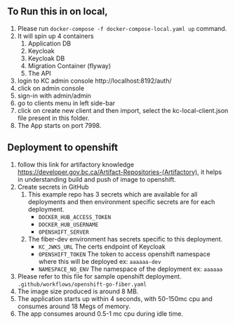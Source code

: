 ## To Run this in on local,
1. Please  run `docker-compose -f docker-compose-local.yaml up` command.
2. It will spin up 4 containers
   1. Application DB
   2. Keycloak
   3. Keycloak DB
   4. Migration Container (flyway)
   5. The API
3. login to KC admin console http://localhost:8192/auth/
4. click on admin console
5. sign-in with admin/admin
6. go to clients menu in left side-bar
7. click on create new client and then import, select the kc-local-client.json file present in this folder.
8. The App starts on port 7998.


## Deployment to openshift
1. follow this link for artifactory knowledge https://developer.gov.bc.ca/Artifact-Repositories-(Artifactory),  it helps in understanding build and push of image to openshift.
2. Create secrets in GitHub
    1. This example repo has 3 secrets which are available for all deployments and then environment specific secrets are for each deployment.
        - `DOCKER_HUB_ACCESS_TOKEN`
        - `DOCKER_HUB_USERNAME`
        - `OPENSHIFT_SERVER`
    2. The fiber-dev environment has secrets specific to this deployment.
        - `KC_JWKS_URL` The certs endpoint of Keycloak
        - `OPENSHIFT_TOKEN` The token to access openshift namespace where this will be deployed ex: `aaaaaa-dev`
        - `NAMESPACE_NO_ENV` The namespace of the deployment ex: `aaaaaa`
3. Please refer to this file for sample openshift deployment. `.github/workflows/openshift-go-fiber.yaml`
4. The image size produced is around 8 MB.
5. The application starts up within 4 seconds, with 50-150mc cpu and consumes around 18 Megs of memory.
6. The app consumes around 0.5-1 mc cpu during idle time.

